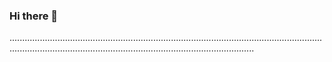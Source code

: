 ### Hi there 👋

.............................................................................................................................................................................................................................